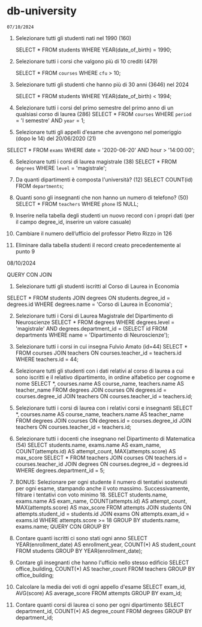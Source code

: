 # db-university
    07/10/2024
 1. Selezionare tutti gli studenti nati nel 1990 (160)

    SELECT * 
    FROM students 
    WHERE YEAR(date_of_birth) = 1990;

 2. Selezionare tutti i corsi che valgono più di 10 crediti (479)

    SELECT * 
    FROM `courses`
    WHERE `cfu` > 10;

 3. Selezionare tutti gli studenti che hanno più di 30 anni (3646) nel 2024

    SELECT * 
    FROM students 
    WHERE YEAR(date_of_birth) < 1994;

 4. Selezionare tutti i corsi del primo semestre del primo anno di un qualsiasi corso di laurea (286)
    SELECT * 
    FROM `courses` 
    WHERE `period` = 'I semestre' 
    AND `year` = 1;

 5. Selezionare tutti gli appelli d'esame che avvengono nel pomeriggio (dopo le 14) del 20/06/2020 (21)

   SELECT * 
   FROM `exams` 
   WHERE date = '2020-06-20' 
   AND hour > '14:00:00';

 6. Selezionare tutti i corsi di laurea magistrale (38)
   SELECT * 
   FROM `degrees` 
   WHERE `level` = 'magistrale';

 7. Da quanti dipartimenti è composta l'università? (12)
   SELECT COUNT(id) 
   FROM `departments`;

 8. Quanti sono gli insegnanti che non hanno un numero di telefono? (50)
   SELECT * 
   FROM `teachers` 
   WHERE `phone` IS NULL;
 
 9. Inserire nella tabella degli studenti un nuovo record con i propri dati (per il campo degree_id, inserire un valore casuale)


 10. Cambiare il numero dell’ufficio del professor Pietro Rizzo in 126


 11. Eliminare dalla tabella studenti il record creato precedentemente al punto 9
 
08/10/2024

QUERY CON JOIN

1. Selezionare tutti gli studenti iscritti al Corso di Laurea in Economia

SELECT *
FROM students
JOIN degrees ON students.degree_id = degrees.id
WHERE degrees.name = 'Corso di Laurea in Economia';

2. Selezionare tutti i Corsi di Laurea Magistrale del Dipartimento di Neuroscienze
SELECT *
FROM degrees
WHERE degrees.level = 'magistrale'
AND degrees.department_id = (SELECT id FROM departments WHERE name = 'Dipartimento di Neuroscienze');
3. Selezionare tutti i corsi in cui insegna Fulvio Amato (id=44)
SELECT *
FROM courses
JOIN teachers ON courses.teacher_id = teachers.id
WHERE teachers.id = 44;
4. Selezionare tutti gli studenti con i dati relativi al corso di laurea a cui sono iscritti e il relativo dipartimento, in ordine alfabetico per cognome e nome
SELECT *, courses.name AS course_name, teachers.name AS teacher_name
FROM degrees
JOIN courses ON degrees.id = courses.degree_id
JOIN teachers ON courses.teacher_id = teachers.id;
5. Selezionare tutti i corsi di laurea con i relativi corsi e insegnanti
SELECT *, courses.name AS course_name, teachers.name AS teacher_name
FROM degrees
JOIN courses ON degrees.id = courses.degree_id
JOIN teachers ON courses.teacher_id = teachers.id;
6. Selezionare tutti i docenti che insegnano nel Dipartimento di Matematica (54)
SELECT students.name, exams.name AS exam_name, COUNT(attempts.id) AS attempt_count, MAX(attempts.score) AS max_score
SELECT *
FROM teachers
JOIN courses ON teachers.id = courses.teacher_id
JOIN degrees ON courses.degree_id = degrees.id
WHERE degrees.department_id = 5;
7. BONUS: Selezionare per ogni studente il numero di tentativi sostenuti per ogni esame, stampando anche il voto massimo. Successivamente, filtrare i tentativi con voto minimo 18.
SELECT students.name, exams.name AS exam_name, COUNT(attempts.id) AS attempt_count, MAX(attempts.score) AS max_score
FROM attempts
JOIN students ON attempts.student_id = students.id
JOIN exams ON attempts.exam_id = exams.id
WHERE attempts.score >= 18
GROUP BY students.name, exams.name;
QUERY CON GROUP BY

1. Contare quanti iscritti ci sono stati ogni anno
SELECT YEAR(enrollment_date) AS enrollment_year, COUNT(*) AS student_count
FROM students
GROUP BY YEAR(enrollment_date);
2. Contare gli insegnanti che hanno l'ufficio nello stesso edificio
SELECT office_building, COUNT(*) AS teacher_count
FROM teachers
GROUP BY office_building;
3. Calcolare la media dei voti di ogni appello d'esame
SELECT exam_id, AVG(score) AS average_score
FROM attempts
GROUP BY exam_id;
4. Contare quanti corsi di laurea ci sono per ogni dipartimento
SELECT department_id, COUNT(*) AS degree_count
FROM degrees
GROUP BY department_id;